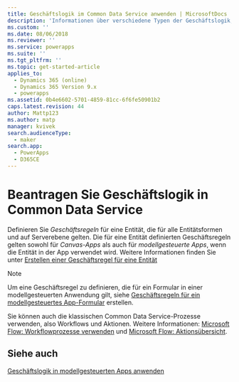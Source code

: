 ```yaml
---
title: Geschäftslogik im Common Data Service anwenden | MicrosoftDocs
description: 'Informationen über verschiedene Typen der Geschäftslogik, die Sie in Ihrer App verwenden können'
ms.custom: ''
ms.date: 08/06/2018
ms.reviewer: ''
ms.service: powerapps
ms.suite: ''
ms.tgt_pltfrm: ''
ms.topic: get-started-article
applies_to:
  - Dynamics 365 (online)
  - Dynamics 365 Version 9.x
  - powerapps
ms.assetid: 0b4e6602-5701-4859-81cc-6f6fe50901b2
caps.latest.revision: 44
author: Mattp123
ms.author: matp
manager: kvivek
search.audienceType:
  - maker
search.app:
  - PowerApps
  - D365CE
---
```

# <a name="apply-business-logic-in-common-data-service"></a>Beantragen Sie Geschäftslogik in Common Data Service

Definieren Sie *Geschäftsregeln* für eine Entität, die für alle Entitätsformen und auf Serverebene gelten. Die für eine Entität definierten Geschäftsregeln gelten sowohl für *Canvas-Apps* als auch für *modellgesteuerte Apps*, wenn die Entität in der App verwendet wird. Weitere Informationen finden Sie unter [Erstellen einer Geschäftsregel für eine Entität](data-platform-create-business-rule.md)

> [!NOTE]
> Um eine Geschäftsregel zu definieren, die für ein Formular in einer modellgesteuerten Anwendung gilt, siehe [Geschäftsregeln für ein modellgesteuertes App-Formular](../model-driven-apps/create-business-rules-recommendations-apply-logic-form.md) erstellen.

Sie können auch die klassischen Common Data Service-Prozesse verwenden, also Workflows und Aktionen. Weitere Informationen: [Microsoft Flow: Workflowprozesse verwenden](/flow/workflow-processes) und [Microsoft Flow: Aktionsübersicht](/flow/actions).

## <a name="see-also"></a>Siehe auch

[Geschäftslogik in modellgesteuerten Apps anwenden](../model-driven-apps/guide-staff-through-common-tasks-processes.md)

